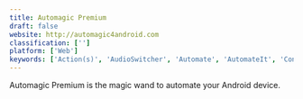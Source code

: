 ```yaml
---
title: Automagic Premium
draft: false 
website: http://automagic4android.com
classification: ['']
platform: ['Web']
keywords: ['Action(s)', 'AudioSwitcher', 'Automate', 'AutomateIt', 'ControlPlane', 'E-Robot', 'Easer', 'Flic', 'Llama', 'Locale', 'MacroDroid', 'Pal+', 'Repeat', 'RoboTask', 'Sfen', 'Situations', 'Tasker', 'Trigger', 'Visual Studio Code', 'WinAutomation', 'Workflow', 'on{X}']
---
```

Automagic Premium is the magic wand to automate your Android device.